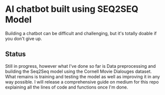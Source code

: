 # AI chatbot built using SEQ2SEQ Model

Building a chatbot can be difficult and challenging, but it's totally doable if you don't give up.

## Status
Still in progress, however what I've done so far is Data preprocessing and building the Seq2Seq model using the Cornell Movie Dialouges dataset. What remains is training and testing the model as well as improving it in any way possible.
I will release a comprehensive guide on medium for this repo explaining all the lines of code and functions once I'm done.
